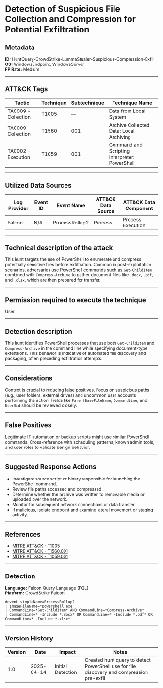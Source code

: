 # Detection of Suspicious File Collection and Compression for Potential Exfiltration

## Metadata  
**ID:** HuntQuery-CrowdStrike-LummaStealer-Suspicious-Compression-Exfil  
**OS:** WindowsEndpoint, WindowsServer  
**FP Rate:** Medium  

---

## ATT&CK Tags

| Tactic                | Technique   | Subtechnique      | Technique Name                                 |
|----------------------|-------------|-------------------|------------------------------------------------|
| TA0009 - Collection  | T1005       | —                 | Data from Local System                         |
| TA0009 - Collection  | T1560       | 001               | Archive Collected Data: Local Archiving        |
| TA0002 - Execution   | T1059       | 001               | Command and Scripting Interpreter: PowerShell  |

---

## Utilized Data Sources

| Log Provider | Event ID | Event Name       | ATT&CK Data Source | ATT&CK Data Component |
|--------------|----------|------------------|---------------------|------------------------|
| Falcon       | N/A      | ProcessRollup2   | Process             | Process Execution      |

---

## Technical description of the attack  
This hunt targets the use of PowerShell to enumerate and compress potentially sensitive files before exfiltration. Common in post-exploitation scenarios, adversaries use PowerShell commands such as `Get-ChildItem` combined with `Compress-Archive` to gather document files like `.docx`, `.pdf`, and `.xlsx`, which are then prepared for transfer.

---

## Permission required to execute the technique  
User

---

## Detection description  
This hunt identifies PowerShell processes that use both `Get-ChildItem` and `Compress-Archive` in the command line while specifying document-type extensions. This behavior is indicative of automated file discovery and packaging, often preceding exfiltration attempts.

---

## Considerations  
Context is crucial to reducing false positives. Focus on suspicious paths (e.g., user folders, external drives) and uncommon user accounts performing the action. Fields like `ParentBaseFileName`, `CommandLine`, and `UserSid` should be reviewed closely.

---

## False Positives  
Legitimate IT automation or backup scripts might use similar PowerShell commands. Cross-reference with scheduling patterns, known admin tools, and user roles to validate benign behavior.

---

## Suggested Response Actions  
- Investigate source script or binary responsible for launching the PowerShell command.  
- Review file paths accessed and compressed.  
- Determine whether the archive was written to removable media or uploaded over the network.  
- Monitor for subsequent network connections or data transfer.  
- If malicious, isolate endpoint and examine lateral movement or staging activity.

---

## References  
* [MITRE ATT&CK - T1005](https://attack.mitre.org/techniques/T1005/)  
* [MITRE ATT&CK - T1560.001](https://attack.mitre.org/techniques/T1560/001/)  
* [MITRE ATT&CK - T1059.001](https://attack.mitre.org/techniques/T1059/001/)  

---

## Detection  

**Language:** Falcon Query Language (FQL)  
**Platform:** CrowdStrike Falcon  

```fql
#event_simpleName=ProcessRollup2
| ImageFileName=*powershell.exe
| CommandLine=*Get-ChildItem* AND CommandLine=*Compress-Archive*
| CommandLine=* -Include *.docx* OR CommandLine=* -Include *.pdf* OR CommandLine=* -Include *.xlsx*
```

---
## Version History
| Version | Date | Impact | Notes |
|---------|------|--------|------|
| 1.0  | 2025-04-14| Initial Detection | Created hunt query to detect PowerShell use for file discovery and compression pre-exfil |
